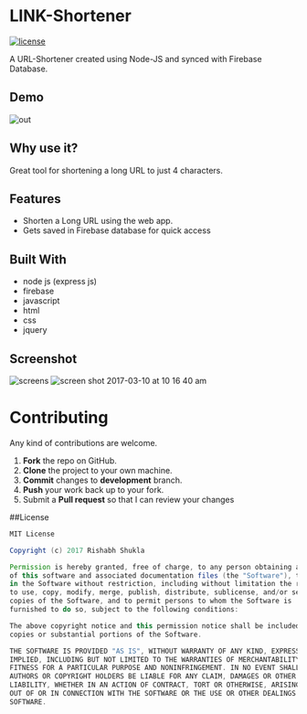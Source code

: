 # LINK-Shortener

<a href="https://github.com/rishz/URL-Shortener/blob/master/LICENSE"><img src="https://img.shields.io/badge/License-MIT-red.svg" alt="license"/></a>

A URL-Shortener created using Node-JS and synced with Firebase Database.


## Demo
![out](https://cloud.githubusercontent.com/assets/20211622/23782082/be677c3e-0577-11e7-9851-4ceb3fda7367.gif)

## Why use it?

Great tool for shortening a long URL to just 4 characters.

## Features

* Shorten a Long URL using the web app.
* Gets saved in Firebase database for quick access

## Built With

* node js (express js)
* firebase
* javascript
* html
* css 
* jquery

## Screenshot

![screens](https://cloud.githubusercontent.com/assets/20211622/23782143/106745a0-0578-11e7-96fb-eda680be53f4.png) ![screen shot 2017-03-10 at 10 16 40 am](https://cloud.githubusercontent.com/assets/20211622/23782539/325a4e16-057b-11e7-951a-641b63e1022d.png)


Contributing
==========
Any kind of contributions are welcome.

1. **Fork** the repo on GitHub.
2. **Clone** the project to your own machine.
3. **Commit** changes to **development** branch.
4. **Push** your work back up to your fork.
5. Submit a **Pull request** so that I can review your changes

##License

```Groovy
MIT License

Copyright (c) 2017 Rishabh Shukla

Permission is hereby granted, free of charge, to any person obtaining a copy
of this software and associated documentation files (the "Software"), to deal
in the Software without restriction, including without limitation the rights
to use, copy, modify, merge, publish, distribute, sublicense, and/or sell
copies of the Software, and to permit persons to whom the Software is
furnished to do so, subject to the following conditions:

The above copyright notice and this permission notice shall be included in all
copies or substantial portions of the Software.

THE SOFTWARE IS PROVIDED "AS IS", WITHOUT WARRANTY OF ANY KIND, EXPRESS OR
IMPLIED, INCLUDING BUT NOT LIMITED TO THE WARRANTIES OF MERCHANTABILITY,
FITNESS FOR A PARTICULAR PURPOSE AND NONINFRINGEMENT. IN NO EVENT SHALL THE
AUTHORS OR COPYRIGHT HOLDERS BE LIABLE FOR ANY CLAIM, DAMAGES OR OTHER
LIABILITY, WHETHER IN AN ACTION OF CONTRACT, TORT OR OTHERWISE, ARISING FROM,
OUT OF OR IN CONNECTION WITH THE SOFTWARE OR THE USE OR OTHER DEALINGS IN THE
SOFTWARE.
